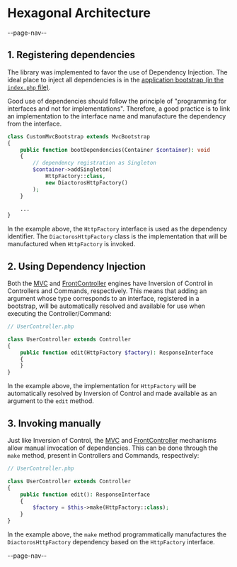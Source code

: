 # Hexagonal Architecture

--page-nav--

## 1. Registering dependencies

The library was implemented to favor the use of Dependency Injection.
The ideal place to inject all dependencies is in the [application bootstrap (in the `index.php` file)](01-instantiating.md).

Good use of dependencies should follow the principle of "programming for interfaces
and not for implementations". Therefore, a good practice is to link an implementation
to the interface name and manufacture the dependency from the interface.

```php
class CustomMvcBootstrap extends MvcBootstrap
{
    public function bootDependencies(Container $container): void
    {
        // dependency registration as Singleton
        $container->addSingleton(
            HttpFactory::class,
            new DiactorosHttpFactory()
        );
    }

    ...
}
```

In the example above, the `HttpFactory` interface is used as the dependency
identifier. The `DiactorosHttpFactory` class is the implementation that will be
manufactured when `HttpFactory` is invoked.

## 2. Using Dependency Injection

Both the [MVC](05-mvc-engine.md) and [FrontController](06-fc-engine.md) engines
have Inversion of Control in Controllers and Commands, respectively. This means
that adding an argument whose type corresponds to an interface, registered in a
bootstrap, will be automatically resolved and available for use when executing
the Controller/Command:

```php
// UserController.php

class UserController extends Controller
{
    public function edit(HttpFactory $factory): ResponseInterface
    {
    }
}
```

In the example above, the implementation for `HttpFactory` will be automatically
resolved by Inversion of Control and made available as an argument to the `edit`
method.

## 3. Invoking manually

Just like Inversion of Control, the [MVC](05-mvc-engine.md) and
[FrontController](06-fc-engine.md) mechanisms allow manual invocation of
dependencies. This can be done through the `make` method, present in Controllers
and Commands, respectively:

```php
// UserController.php

class UserController extends Controller
{
    public function edit(): ResponseInterface
    {
        $factory = $this->make(HttpFactory::class);
    }
}
```

In the example above, the `make` method programmatically manufactures the
`DiactorosHttpFactory` dependency based on the `HttpFactory` interface.

--page-nav--

